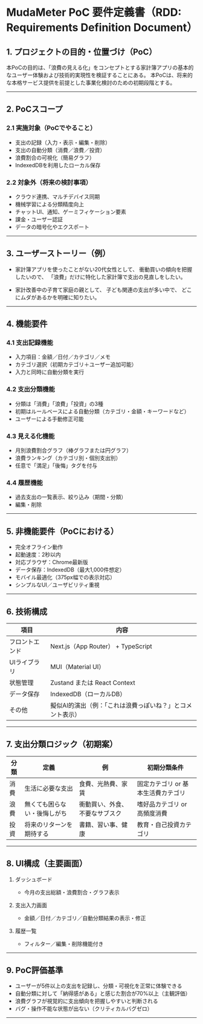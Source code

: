 # MudaMeter PoC 要件定義書（RDD: Requirements Definition Document）

## 1. プロジェクトの目的・位置づけ（PoC）

本PoCの目的は、「浪費の見える化」をコンセプトとする家計簿アプリの基本的なユーザー体験および技術的実現性を検証することにある。
本PoCは、将来的な本格サービス提供を前提とした事業化検討のための初期段階とする。

---

## 2. PoCスコープ

### 2.1 実施対象（PoCでやること）

* 支出の記録（入力・表示・編集・削除）
* 支出の自動分類（消費／浪費／投資）
* 浪費割合の可視化（簡易グラフ）
* IndexedDBを利用したローカル保存

### 2.2 対象外（将来の検討事項）

* クラウド連携、マルチデバイス同期
* 機械学習による分類精度向上
* チャットUI、通知、ゲーミフィケーション要素
* 課金・ユーザー認証
* データの暗号化やエクスポート

---

## 3. ユーザーストーリー（例）

* 家計簿アプリを使ったことがない20代女性として、
  衝動買いの傾向を把握したいので、
  「浪費」だけに特化した家計簿で支出の見直しをしたい。

* 家計改善中の子育て家庭の親として、
  子ども関連の支出が多い中で、
  どこにムダがあるかを明確に知りたい。

---

## 4. 機能要件

### 4.1 支出記録機能

* 入力項目：金額／日付／カテゴリ／メモ
* カテゴリ選択（初期カテゴリ＋ユーザー追加可能）
* 入力と同時に自動分類を実行

### 4.2 支出分類機能

* 分類は「消費」「浪費」「投資」の3種
* 初期はルールベースによる自動分類（カテゴリ・金額・キーワードなど）
* ユーザーによる手動修正可能

### 4.3 見える化機能

* 月別浪費割合グラフ（棒グラフまたは円グラフ）
* 浪費ランキング（カテゴリ別・個別支出別）
* 任意で「満足」「後悔」タグを付与

### 4.4 履歴機能

* 過去支出の一覧表示、絞り込み（期間・分類）
* 編集・削除

---

## 5. 非機能要件（PoCにおける）

* 完全オフライン動作
* 起動速度：2秒以内
* 対応ブラウザ：Chrome最新版
* データ保存：IndexedDB（最大1,000件想定）
* モバイル最適化（375px幅での表示対応）
* シンプルなUI／ユーザビリティ重視

---

## 6. 技術構成

| 項目      | 内容                               |
| ------- | -------------------------------- |
| フロントエンド | Next.js（App Router） + TypeScript |
| UIライブラリ | MUI（Material UI）                 |
| 状態管理    | Zustand または React Context        |
| データ保存   | IndexedDB（ローカルDB）                |
| その他     | 擬似AI的演出（例：「これは浪費っぽいね？」とコメント表示）   |

---

## 7. 支出分類ロジック（初期案）

| 分類 | 定義             | 例               | 初期分類条件              |
| -- | -------------- | --------------- | ------------------- |
| 消費 | 生活に必要な支出       | 食費、光熱費、家賃       | 固定カテゴリ or 基本生活費カテゴリ |
| 浪費 | 無くても困らない・後悔しがち | 衝動買い、外食、不要なサブスク | 嗜好品カテゴリ or 高頻度消費    |
| 投資 | 将来のリターンを期待する   | 書籍、習い事、健康       | 教育・自己投資カテゴリ         |

---

## 8. UI構成（主要画面）

1. ダッシュボード

   * 今月の支出総額・浪費割合・グラフ表示
2. 支出入力画面

   * 金額／日付／カテゴリ／自動分類結果の表示・修正
3. 履歴一覧

   * フィルター／編集・削除機能付き

---

## 9. PoC評価基準

* ユーザーが5件以上の支出を記録し、分類・可視化を正常に体験できる
* 自動分類に対して「納得感がある」と感じた割合が70%以上（主観評価）
* 浪費グラフが視覚的に支出傾向を把握しやすいと判断される
* バグ・操作不能な状態が出ない（クリティカルバグゼロ）

---
